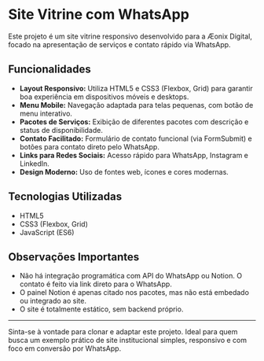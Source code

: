# Site Vitrine com WhatsApp

Este projeto é um site vitrine responsivo desenvolvido para a Æonix Digital, focado na apresentação de serviços e contato rápido via WhatsApp.

## Funcionalidades

- **Layout Responsivo:** Utiliza HTML5 e CSS3 (Flexbox, Grid) para garantir boa experiência em dispositivos móveis e desktops.
- **Menu Mobile:** Navegação adaptada para telas pequenas, com botão de menu interativo.
- **Pacotes de Serviços:** Exibição de diferentes pacotes com descrição e status de disponibilidade.
- **Contato Facilitado:** Formulário de contato funcional (via FormSubmit) e botões para contato direto pelo WhatsApp.
- **Links para Redes Sociais:** Acesso rápido para WhatsApp, Instagram e LinkedIn.
- **Design Moderno:** Uso de fontes web, ícones e cores modernas.

## Tecnologias Utilizadas

- HTML5
- CSS3 (Flexbox, Grid)
- JavaScript (ES6)

## Observações Importantes

- Não há integração programática com API do WhatsApp ou Notion. O contato é feito via link direto para o WhatsApp.
- O painel Notion é apenas citado nos pacotes, mas não está embedado ou integrado ao site.
- O site é totalmente estático, sem backend próprio.

---

Sinta-se à vontade para clonar e adaptar este projeto. Ideal para quem busca um exemplo prático de site institucional simples, responsivo e com foco em conversão por WhatsApp.